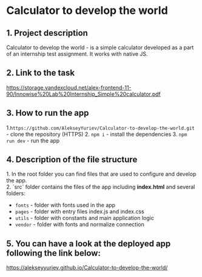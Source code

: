 <h1>Calculator to develop the world</h1>

<h2>1. Project description</h2>
Calculator to develop the world - is a simple calculator developed as a part of an internship test assignment. It works with native JS.
<h2>2. Link to the task</h2>

<a target='_blank' href='https://storage.yandexcloud.net/alex-frontend-11-90/Innowise%20Lab%20Internship_Simple%20calculator.pdf'>https://storage.yandexcloud.net/alex-frontend-11-90/Innowise%20Lab%20Internship_Simple%20calculator.pdf</a>

<h2>3. How to run the app</h2>

1.`https://github.com/AlekseyYuriev/Calculator-to-develop-the-world.git` - clone the repository (HTTPS) 
2. `npm i` - install the dependencies 
3. `npm run dev` - run the app

<h2>4. Description of the file structure</h2>
1. In the root folder you can find files that are used to configure and develop the app.
<br>
2. `src` folder contains the files of the app including <strong>index.html</strong> and several folders:

 - `fonts` - folder with fonts used in the app
 - `pages` - folder with entry files index.js and index.css
- `utils` - folder with constants and main application logic
- `vendor` - folder with fonts and normalize connection

<h2>5. You can have a look at the deployed app following the link below:</h2>

<a target='_blank' href='https://alekseyyuriev.github.io/Calculator-to-develop-the-world/'>https://alekseyyuriev.github.io/Calculator-to-develop-the-world/</a>
